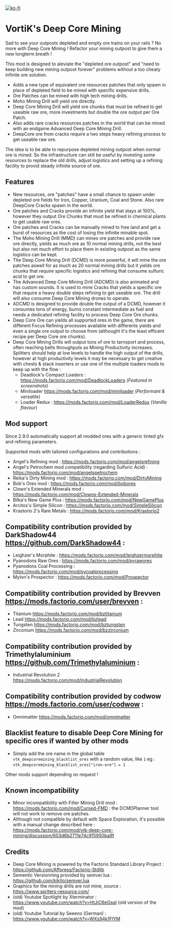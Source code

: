 [![ko-fi](https://www.ko-fi.com/img/githubbutton_sm.svg)](https://ko-fi.com/T6T427A37)

# VortiK's Deep Core Mining

Sad to see your outposts depleted and empty ore trains on your rails ? No more with Deep Core Mining ! Refactor your mining outpost to give them a new longterm breath !

This mod is designed to aleviate the "depleted ore outpost" and "need to keep building new mining outpost forever" problems without a too cheaty infinite ore solution.

- Adds a new type of equivalent ore resources patches that only spawn in place of depleted field to be mined with specific expensive drills.
- Ore Patches can be mined with high tech mining drills.
- Moho Mining Drill will yield ore directly.
- Deep Core Mining Drill will yield ore chunks that must be refined to get useable raw ore, more investments but double the ore output per Ore Patch.
- Also adds rare cracks resources patches in the world that can be mined with an endgame Advanced Deep Core Mining Drill.
- DeepCore ore from cracks require a two steps heavy refining process to get useable raw ore.

The idea is to be able to repurpose depleted mining outpost when normal ore is mined. So the infrastructure can still be useful by investing some resources to replace the old drills, adjust logistics and setting up a refining facility to provid steady infinite source of ore.

## Features
- New resources, ore "patches" have a small chance to spawn under depleted ore fields for Iron, Copper, Uranium, Coal and Stone. Also rare DeepCore Cracks spawn in the world.
- Ore patches and Cracks provide an infinite yield that stays at 100%, however they output Ore Chunks that must be refined in chemical plants to get usable raw ores.
- Ore patches and Cracks can be manually mined to free land and get a burst of resources as the cost of losing the infinite minable spot.
- The Moho Mining Drill (MMD) can mines ore patches and provide raw ore directly, yields as much ore as 10 normal mining drills, not the best but also not much effort to place them in existing outpost as the same logistics can be kept.
- The Deep Core Mining Drill (DCMD) is more powerful, it will mine the ore patches aswell for as much as 20 normal mining drills but it yields ore chunks that require specific logistics and refining that consume sulfuric acid to get ore.
- The Advanced Deep Core Mining Drill (ADCMD) is also animated and has custom sounds. It is used to mine Cracks that yields a specific ore that require a heavy double steps refining to get useable ore. The drill will also consume Deep Core Mining drones to operate.
- ADCMD is designed to provide double the output of a DCMD, however it consumes tons of energy, burns constant intermediate as fuel and needs a dedicated refining facility to process Deep Core Ore chunks.
- Deep Core Ore can yields all supported ores in the game, there are different Focus Refining processes available with differents yields and even a single ore output to choose from (althought it's the least efficent recipe per Deep Core ore chunks).
- Deep Core Mining Drills will output tons of ore to tarnsport and process, often reaching belts throughputs as Mining Productivity increases. Splitters should help at low levels to handle the high output of the drills, however at high productivity levels it may be necessary to get creative with chests & stack inserters or use one of the multiple loaders mods to keep up with the flow : 
  - Deadlock's Compact Loaders : https://mods.factorio.com/mod/DeadlockLoaders (*Featured in screenshots*)
  - Miniloader https://mods.factorio.com/mod/miniloader (*Performant & versatile*)
  - Loader Redux : https://mods.factorio.com/mod/LoaderRedux (*Vanilla flavour*)

## Mod support

Since 2.9.0 automatically support all modded ores with a generic tinted gfx and refining parameters.

Supported mods with tailored configurations and contributions : 

- Angel's Refining mod : https://mods.factorio.com/mod/angelsrefining
- Angel's Petrochem mod compatibility (regarding Sulfuric Acid) : https://mods.factorio.com/mod/angelspetrochem
- Reika's Dirty Mining mod : https://mods.factorio.com/mod/DirtyMining
- Bob's Ores mod : https://mods.factorio.com/mod/bobores
- Clown's Extended Minerals mod : https://mods.factorio.com/mod/Clowns-Extended-Minerals
- Bilka's New Game Plus : https://mods.factorio.com/mod/NewGamePlus
- Arcitos's Simple Silicon : https://mods.factorio.com/mod/SimpleSilicon
- Krastorio 2's Rare Metals : https://mods.factorio.com/mod/Krastorio2

## Compatibility contribution provided by DarkShadow44 https://github.com/DarkShadow44 : 
- Leighzer's Morphite : https://mods.factorio.com/mod/leighzermorphite
- Pyanodons Raw Ores : https://mods.factorio.com/mod/pyrawores
- Pyanodons Coal Processing : https://mods.factorio.com/mod/pycoalprocessing
- Mylon's Prospector : https://mods.factorio.com/mod/Prospector

## Compatibility contribution provided by Brevven https://mods.factorio.com/user/brevven : 
- Titanium https://mods.factorio.com/mod/bztitanium
- Lead https://mods.factorio.com/mod/bzlead
- Tungsten https://mods.factorio.com/mod/bztungsten
- Zirconium https://mods.factorio.com/mod/bzzirconium

## Compatibility contribution provided by Trimethylaluminium https://github.com/Trimethylaluminium : 
- Industrial Revolution 2 https://mods.factorio.com/mod/IndustrialRevolution

## Compatibility contribution provided by codwow https://mods.factorio.com/user/codwow : 
- Omnimatter https://mods.factorio.com/mod/omnimatter

## Blacklist feature to disable Deep Core Mining for specific ores if wanted by other mods
- Simply add the ore name in the global table `vtk_deepcoremining_blacklist_ores` with a random value, like `1` eg : `vtk_deepcoremining_blacklist_ores["iron-ore"] = 1`

Other mods support depending on request !


## Known incompatibility
- Minor incompatibility with Filter Mining Drill mod : https://mods.factorio.com/mod/Cursed-FMD : the DCMDPlanner tool will not work to remove ore patches.
- Although not compatible by default with Space Exploration, it's possible with a manual change described here : https://mods.factorio.com/mod/vtk-deep-core-mining/discussion/603d6b2711e74c915950ba9f

## Credits
- Deep Core Mining is powered by the Factorio Standard Library Project : https://github.com/Afforess/Factorio-Stdlib
- Sementic Versionning provided by semver.lua : https://github.com/kikito/semver.lua
- Graphics for the mining drills are not mine, source : https://www.spriters-resource.com/
- (old) Youtube Spotlight by Xterminator : https://www.youtube.com/watch?v=HtJiC6eGsqI (old version of the mod)
- (old) Youtube Tutorial by Seeeno (German) : https://www.youtube.com/watch?v=WXs94k1FlYM
